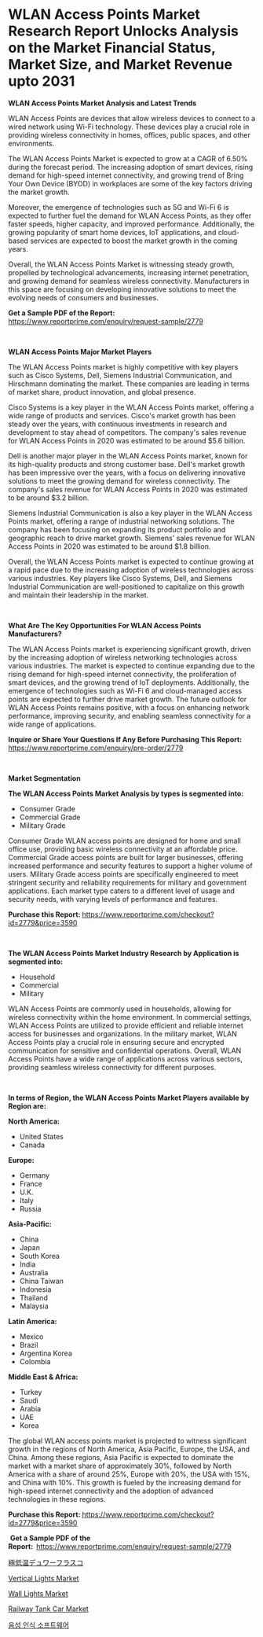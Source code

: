 <p><h1>WLAN Access Points Market Research Report Unlocks Analysis on the Market Financial Status, Market Size, and Market Revenue upto 2031</h1></p><p><strong>WLAN Access Points Market Analysis and Latest Trends</strong></p>
<p><p>WLAN Access Points are devices that allow wireless devices to connect to a wired network using Wi-Fi technology. These devices play a crucial role in providing wireless connectivity in homes, offices, public spaces, and other environments.</p><p>The WLAN Access Points Market is expected to grow at a CAGR of 6.50% during the forecast period. The increasing adoption of smart devices, rising demand for high-speed internet connectivity, and growing trend of Bring Your Own Device (BYOD) in workplaces are some of the key factors driving the market growth.</p><p>Moreover, the emergence of technologies such as 5G and Wi-Fi 6 is expected to further fuel the demand for WLAN Access Points, as they offer faster speeds, higher capacity, and improved performance. Additionally, the growing popularity of smart home devices, IoT applications, and cloud-based services are expected to boost the market growth in the coming years.</p><p>Overall, the WLAN Access Points Market is witnessing steady growth, propelled by technological advancements, increasing internet penetration, and growing demand for seamless wireless connectivity. Manufacturers in this space are focusing on developing innovative solutions to meet the evolving needs of consumers and businesses.</p></p>
<p><strong>Get a Sample PDF of the Report:&nbsp;</strong> <a href="https://www.reportprime.com/enquiry/request-sample/2779">https://www.reportprime.com/enquiry/request-sample/2779</a></p>
<p>&nbsp;</p>
<p><strong>WLAN Access Points Major Market Players</strong></p>
<p><p>The WLAN Access Points market is highly competitive with key players such as Cisco Systems, Dell, Siemens Industrial Communication, and Hirschmann dominating the market. These companies are leading in terms of market share, product innovation, and global presence.</p><p>Cisco Systems is a key player in the WLAN Access Points market, offering a wide range of products and services. Cisco's market growth has been steady over the years, with continuous investments in research and development to stay ahead of competitors. The company's sales revenue for WLAN Access Points in 2020 was estimated to be around $5.6 billion.</p><p>Dell is another major player in the WLAN Access Points market, known for its high-quality products and strong customer base. Dell's market growth has been impressive over the years, with a focus on delivering innovative solutions to meet the growing demand for wireless connectivity. The company's sales revenue for WLAN Access Points in 2020 was estimated to be around $3.2 billion.</p><p>Siemens Industrial Communication is also a key player in the WLAN Access Points market, offering a range of industrial networking solutions. The company has been focusing on expanding its product portfolio and geographic reach to drive market growth. Siemens' sales revenue for WLAN Access Points in 2020 was estimated to be around $1.8 billion.</p><p>Overall, the WLAN Access Points market is expected to continue growing at a rapid pace due to the increasing adoption of wireless technologies across various industries. Key players like Cisco Systems, Dell, and Siemens Industrial Communication are well-positioned to capitalize on this growth and maintain their leadership in the market.</p></p>
<p>&nbsp;</p>
<p><strong>What Are The Key Opportunities For WLAN Access Points Manufacturers?</strong></p>
<p><p>The WLAN Access Points market is experiencing significant growth, driven by the increasing adoption of wireless networking technologies across various industries. The market is expected to continue expanding due to the rising demand for high-speed internet connectivity, the proliferation of smart devices, and the growing trend of IoT deployments. Additionally, the emergence of technologies such as Wi-Fi 6 and cloud-managed access points are expected to further drive market growth. The future outlook for WLAN Access Points remains positive, with a focus on enhancing network performance, improving security, and enabling seamless connectivity for a wide range of applications.</p></p>
<p><strong>Inquire or Share Your Questions If Any Before Purchasing This Report:</strong> <a href="https://www.reportprime.com/enquiry/pre-order/2779">https://www.reportprime.com/enquiry/pre-order/2779</a></p>
<p>&nbsp;</p>
<p><strong>Market Segmentation</strong></p>
<p><strong>The WLAN Access Points Market Analysis by types is segmented into:</strong></p>
<p><ul><li>Consumer Grade</li><li>Commercial Grade</li><li>Military Grade</li></ul></p>
<p><p>Consumer Grade WLAN access points are designed for home and small office use, providing basic wireless connectivity at an affordable price. Commercial Grade access points are built for larger businesses, offering increased performance and security features to support a higher volume of users. Military Grade access points are specifically engineered to meet stringent security and reliability requirements for military and government applications. Each market type caters to a different level of usage and security needs, with varying levels of performance and features.</p></p>
<p><strong>Purchase this Report:&nbsp;</strong><a href="https://www.reportprime.com/checkout?id=2779&price=3590">https://www.reportprime.com/checkout?id=2779&price=3590</a></p>
<p>&nbsp;</p>
<p><strong>The WLAN Access Points Market Industry Research by Application is segmented into:</strong></p>
<p><ul><li>Household</li><li>Commercial</li><li>Military</li></ul></p>
<p><p>WLAN Access Points are commonly used in households, allowing for wireless connectivity within the home environment. In commercial settings, WLAN Access Points are utilized to provide efficient and reliable internet access for businesses and organizations. In the military market, WLAN Access Points play a crucial role in ensuring secure and encrypted communication for sensitive and confidential operations. Overall, WLAN Access Points have a wide range of applications across various sectors, providing seamless wireless connectivity for different purposes.</p></p>
<p>&nbsp;</p>
<p><strong>In terms of Region, the WLAN Access Points Market Players available by Region are:</strong></p>
<p>
    <p> <strong> North America: </strong>
        <ul>
            <li>United States</li>
            <li>Canada</li>
        </ul>
        </p> 
    <p> <strong> Europe: </strong>
        <ul>
            <li>Germany</li>
            <li>France</li>
            <li>U.K.</li>
            <li>Italy</li>
            <li>Russia</li>
        </ul>
        </p> 
    <p> <strong> Asia-Pacific: </strong>
        <ul>
            <li>China</li>
            <li>Japan</li>
            <li>South Korea</li>
            <li>India</li>
            <li>Australia</li>
            <li>China Taiwan</li>
            <li>Indonesia</li>
            <li>Thailand</li>
            <li>Malaysia</li>
        </ul>
        </p> 
    <p> <strong> Latin America: </strong>
        <ul>
            <li>Mexico</li>
            <li>Brazil</li>
            <li>Argentina Korea</li>
            <li>Colombia</li>
        </ul>
        </p> 
    <p> <strong> Middle East & Africa: </strong>
        <ul>
            <li>Turkey</li>
            <li>Saudi</li>
            <li>Arabia</li>
            <li>UAE</li>
            <li>Korea</li>
        </ul>
    </p>
    </p>
<p><p>The global WLAN access points market is projected to witness significant growth in the regions of North America, Asia Pacific, Europe, the USA, and China. Among these regions, Asia Pacific is expected to dominate the market with a market share of approximately 30%, followed by North America with a share of around 25%, Europe with 20%, the USA with 15%, and China with 10%. This growth is fueled by the increasing demand for high-speed internet connectivity and the adoption of advanced technologies in these regions.</p></p>
<p><strong>Purchase this Report: </strong><a href="https://www.reportprime.com/checkout?id=2779&price=3590">https://www.reportprime.com/checkout?id=2779&price=3590</a></p>
<p>&nbsp;<strong>Get a Sample PDF of the Report:&nbsp;&nbsp;</strong><a href="https://www.reportprime.com/enquiry/request-sample/2779">https://www.reportprime.com/enquiry/request-sample/2779</a></p>
<p><strong></strong></p>
<p><p><a href="https://github.com/bucuel854722/Market-Research-Report-List-1/blob/main/943791112213.md">極低温デュワーフラスコ</a></p><p><a href="https://github.com/fiixsa/Market-Research-Report-List-2/blob/main/vertical-lights-market.md">Vertical Lights Market</a></p><p><a href="https://github.com/cecuraprangm/Market-Research-Report-List-2/blob/main/wall-lights-market.md">Wall Lights Market</a></p><p><a href="https://issuu.com/reportprime-2/docs/railway-tank-car-market-size-2030.pptx">Railway Tank Car Market</a></p><p><a href="https://github.com/bvubpqd5241630/Market-Research-Report-List-1/blob/main/505101011503.md">음성 인식 소프트웨어</a></p></p>